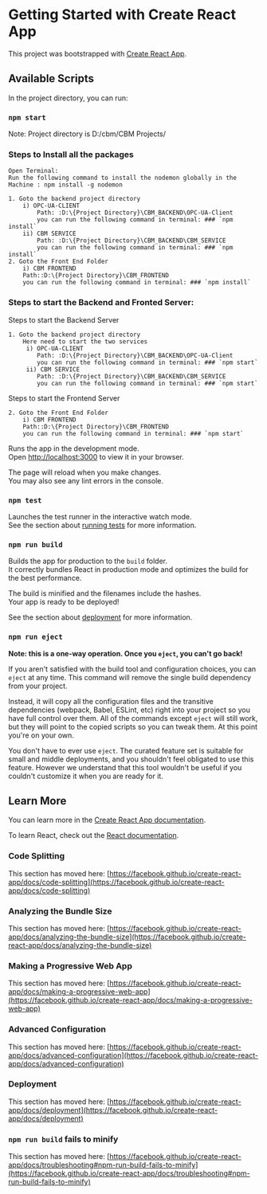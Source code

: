 # Getting Started with Create React App

This project was bootstrapped with [Create React App](https://github.com/facebook/create-react-app).

## Available Scripts

In the project directory, you can run:

### `npm start`

Note: Project directory is D:/cbm/CBM Projects/

### Steps to Install all the packages
    Open Terminal:
    Run the following command to install the nodemon globally in the Machine : npm install -g nodemon

    1. Goto the backend project directory
        i) OPC-UA-CLIENT
            Path: :D:\{Project Directory}\CBM_BACKEND\OPC-UA-Client
            you can run the following command in terminal: ### `npm install`
        ii) CBM SERVICE 
            Path: :D:\{Project Directory}\CBM_BACKEND\CBM_SERVICE
            you can run the following command in terminal: ### `npm install`
    2. Goto the Front End Folder
        i) CBM FRONTEND
        Path::D:\{Project Directory}\CBM_FRONTEND
        you can run the following command in terminal: ### `npm install`


### Steps to start the Backend and Fronted Server:

Steps to start the Backend Server

    1. Goto the backend project directory
        Here need to start the two services
         i) OPC-UA-CLIENT
            Path: :D:\{Project Directory}\CBM_BACKEND\OPC-UA-Client
            you can run the following command in terminal: ### `npm start`
         ii) CBM SERVICE 
            Path: :D:\{Project Directory}\CBM_BACKEND\CBM_SERVICE
            you can run the following command in terminal: ### `npm start`

Steps to start the Frontend Server

    2. Goto the Front End Folder
        i) CBM FRONTEND
        Path::D:\{Project Directory}\CBM_FRONTEND
        you can run the following command in terminal: ### `npm start`

Runs the app in the development mode.\
Open [http://localhost:3000](http://localhost:3000) to view it in your browser.

The page will reload when you make changes.\
You may also see any lint errors in the console.

### `npm test`

Launches the test runner in the interactive watch mode.\
See the section about [running tests](https://facebook.github.io/create-react-app/docs/running-tests) for more information.

### `npm run build`

Builds the app for production to the `build` folder.\
It correctly bundles React in production mode and optimizes the build for the best performance.

The build is minified and the filenames include the hashes.\
Your app is ready to be deployed!

See the section about [deployment](https://facebook.github.io/create-react-app/docs/deployment) for more information.

### `npm run eject`

**Note: this is a one-way operation. Once you `eject`, you can't go back!**

If you aren't satisfied with the build tool and configuration choices, you can `eject` at any time. This command will remove the single build dependency from your project.

Instead, it will copy all the configuration files and the transitive dependencies (webpack, Babel, ESLint, etc) right into your project so you have full control over them. All of the commands except `eject` will still work, but they will point to the copied scripts so you can tweak them. At this point you're on your own.

You don't have to ever use `eject`. The curated feature set is suitable for small and middle deployments, and you shouldn't feel obligated to use this feature. However we understand that this tool wouldn't be useful if you couldn't customize it when you are ready for it.

## Learn More

You can learn more in the [Create React App documentation](https://facebook.github.io/create-react-app/docs/getting-started).

To learn React, check out the [React documentation](https://reactjs.org/).

### Code Splitting

This section has moved here: [https://facebook.github.io/create-react-app/docs/code-splitting](https://facebook.github.io/create-react-app/docs/code-splitting)

### Analyzing the Bundle Size

This section has moved here: [https://facebook.github.io/create-react-app/docs/analyzing-the-bundle-size](https://facebook.github.io/create-react-app/docs/analyzing-the-bundle-size)

### Making a Progressive Web App

This section has moved here: [https://facebook.github.io/create-react-app/docs/making-a-progressive-web-app](https://facebook.github.io/create-react-app/docs/making-a-progressive-web-app)

### Advanced Configuration

This section has moved here: [https://facebook.github.io/create-react-app/docs/advanced-configuration](https://facebook.github.io/create-react-app/docs/advanced-configuration)

### Deployment

This section has moved here: [https://facebook.github.io/create-react-app/docs/deployment](https://facebook.github.io/create-react-app/docs/deployment)

### `npm run build` fails to minify

This section has moved here: [https://facebook.github.io/create-react-app/docs/troubleshooting#npm-run-build-fails-to-minify](https://facebook.github.io/create-react-app/docs/troubleshooting#npm-run-build-fails-to-minify)
